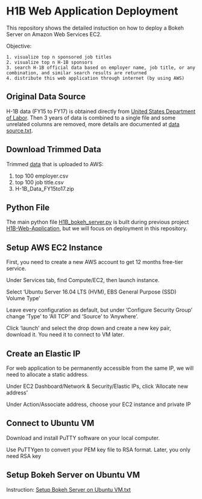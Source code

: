 # H1B Web Application Deployment
This repository shows the detailed instuction on how to deploy a Bokeh Server on Amazon Web Services EC2.

Objective:

    1. visualize top n sponsored job titles
    2. visualize top n H-1B sponsors
    3. search H-1B official data based on employer name, job title, or any combination, and similar search results are returned
    4. distribute this web application through internet (by using AWS)


## Original Data Source
H-1B data (FY15 to FY17) is obtained directly from [United States Department of Labor](https://www.foreignlaborcert.doleta.gov/performancedata.cfm). Then 3 years of data is combined to a single file and some unrelated columns are removed, more details are documented at [data source.txt](https://github.com/sxl5507/H1B-Web-Application.git).


## Download Trimmed Data
Trimmed [data](https://github.com/sxl5507/H1B-Web-Application.git) that is uploaded to AWS:
1. top 100 employer.csv
2. top 100 job title.csv
3. H-1B_Data_FY15to17.zip


## Python File
The main python file [H1B_bokeh_server.py]( https://github.com/sxl5507/H1B-Web-Application-Deployment.git) is built during previous project [H1B-Web-Application]( https://github.com/sxl5507/H1B-Web-Application.git), but we will focus on deployment in this repository.


## Setup AWS EC2 Instance
First, you need to create a new AWS account to get 12 months free-tier service. 

Under Services tab, find Compute/EC2, then launch instance.

Select ‘Ubuntu Server 16.04 LTS (HVM), EBS General Purpose (SSD) Volume Type’

Leave every configuration as default, but under ‘Configure Security Group’ change ‘Type’ to ‘All TCP’ and ‘Source’ to ‘Anywhere’.

Click ‘launch’ and select the drop down and create a new key pair, download it. You need it to connect to VM later.


## Create an Elastic IP
For web application to be permanently accessible from the same IP, we will need to allocate a static address. 

Under EC2 Dashboard/Network & Security/Elastic IPs, click ‘Allocate new address’

Under Action/Associate address, choose your EC2 instance and private IP


## Connect to Ubuntu VM
Download and install PuTTY software on your local computer.

Use PuTTYgen to convert your PEM key file to RSA format. Later, you only need RSA key


## Setup Bokeh Server on Ubuntu VM
Instruction: [Setup Bokeh Server on Ubuntu VM.txt](https://github.com/sxl5507/H1B-Web-Application-Deployment.git)


